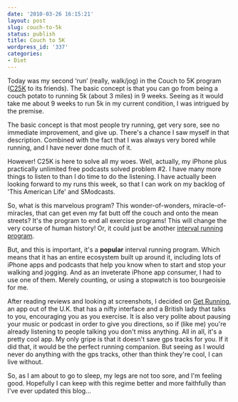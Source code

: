 ```yaml
---
date: '2010-03-26 16:15:21'
layout: post
slug: couch-to-5k
status: publish
title: Couch to 5K
wordpress_id: '337'
categories:
- Diet
---
```


Today was my second ‘run’ (really, walk/jog) in the Couch to 5K program ([C25K](http://www.coolrunning.com/engine/2/2_3/181.shtml) to its friends). The basic concept is that you can go from being a couch potato to running 5k (about 3 miles) in 9 weeks. Seeing as it would take me about 9 weeks to run 5k in my current condition, I was intrigued by the premise. 

The basic concept is that most people try running, get very sore, see no immediate improvement, and give up. There's a chance I saw myself in that description. Combined with the fact that I was always very bored while running, and I have never done much of it. 

However! C25K is here to solve all my woes. Well, actually, my iPhone plus practically unlimited free podcasts solved problem #2. I have many more things to listen to than I do time to do the listening. I have actually been looking forward to my runs this week, so that I can work on my backlog of 'This American Life' and SModcasts. 

So, what is this marvelous program? This wonder-of-wonders, miracle-of-miracles, that can get even my fat butt off the couch and onto the mean streets?  It's the program to end all exercise programs! This will change the very course of human history! Or, it could just be another [interval running program](http://www.google.com/search?q=interval+running+program).

But, and this is important, it's a **popular** interval running program.  Which means that it has an entire ecosystem built up around it, including lots of iPhone apps and podcasts that help you know when to start and stop your walking and jogging.  And as an inveterate iPhone app consumer, I had to use one of them.  Merely counting, or using a stopwatch is too bourgeoisie for me.

After reading reviews and looking at screenshots, I decided on [Get Running](http://splendid-things.co.uk/getrunning/), an app out of the U.K. that has a nifty interface and a British lady that talks to you, encouraging you as you exercise.  It is also very polite about pausing your music or podcast in order to give you directions, so if (like me) you're already listening to people talking you don't miss anything.  All in all, it's a pretty cool app.  My only gripe is that it doesn't save gps tracks for you.  If it did that, it would be the perfect running companion.  But seeing as I would never do anything with the gps tracks, other than think they're cool, I can live without.

So, as I am about to go to sleep, my legs are not too sore, and I'm feeling good.  Hopefully I can keep with this regime better and more faithfully than I've ever updated this blog... 

